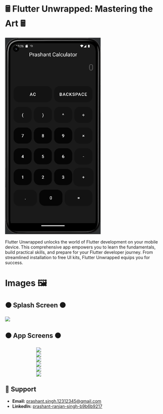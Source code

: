 # 🖩 Flutter Unwrapped: Mastering the Art 🖩

![App Icon](https://raw.githubusercontent.com/Prashant-ranjan-singh-123/Android-Calculator/main/ScreenShot/Cal.PNG)

Flutter Unwrapped unlocks the world of Flutter development on your mobile device.  This comprehensive app empowers you to learn the fundamentals, build practical skills, and prepare for your Flutter developer journey.  From streamlined installation to free UI kits, Flutter Unwrapped equips you for success.

# Images 🖼️

## ⚫ Splash Screen ⚫
<img src="https://github.com/Prashant-ranjan-singh-123/flutter-Unwrapped/blob/master/readme_image/splash.png?raw=true" width="300">

## ⚫ App Screens ⚫

<div style="display: flex; flex-wrap: wrap; justify-content: center;">
    <img src="https://github.com/Prashant-ranjan-singh-123/flutter-Unwrapped/blob/master/readme_image/screen_1.jpeg?raw=true" width="300">
    <img src="https://github.com/Prashant-ranjan-singh-123/flutter-Unwrapped/blob/master/readme_image/screen_2.jpeg?raw=true" width="300">
    <img src="https://github.com/Prashant-ranjan-singh-123/flutter-Unwrapped/blob/master/readme_image/screen_3.jpeg?raw=true" width="300">
    <img src="https://github.com/Prashant-ranjan-singh-123/flutter-Unwrapped/blob/master/readme_image/screen_4.jpeg?raw=true" width="300">
    <img src="https://github.com/Prashant-ranjan-singh-123/flutter-Unwrapped/blob/master/readme_image/screen_5.jpeg?raw=true" width="300">
    <img src="https://github.com/Prashant-ranjan-singh-123/flutter-Unwrapped/blob/master/readme_image/screen_6.jpeg?raw=true" width="300">
</div>

## 🙋 Support

- **Email:** [prashant.singh.12312345@gmail.com](https://mail.google.com/mail/u/?authuser=prashant.singh.12312345@gmail.com)
- **LinkedIn:** [prashant-ranjan-singh-b9b6b9217](https://www.linkedin.com/in/prashant-ranjan-singh-b9b6b9217/)
